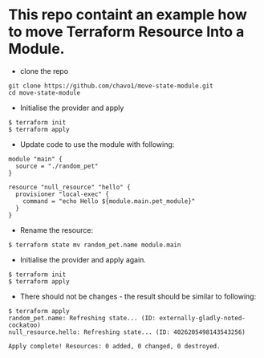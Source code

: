#  This repo containt an example how to move Terraform Resource Into a Module.

- clone the repo
```
git clone https://github.com/chavo1/move-state-module.git
cd move-state-module
```
- Initialise the provider and apply
```
$ terraform init
$ terraform apply
```
  - Update code to use the module with following:
```
module "main" {
  source = "./random_pet"
}

resource "null_resource" "hello" {
  provisioner "local-exec" {
    command = "echo Hello ${module.main.pet_module}"
  }
}

```
- Rename the resource:
```
$ terraform state mv random_pet.name module.main
```
- Initialise the provider and apply again.
```
$ terraform init
$ terraform apply
```
- There should not be changes - the result should be similar to following:
```
$ terraform apply
random_pet.name: Refreshing state... (ID: externally-gladly-noted-cockatoo)
null_resource.hello: Refreshing state... (ID: 4026205498143543256)

Apply complete! Resources: 0 added, 0 changed, 0 destroyed.
```
